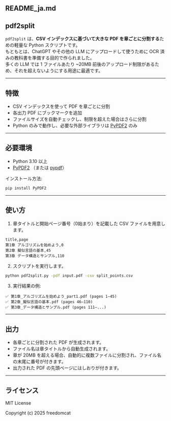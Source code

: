 ## README_ja.md

## pdf2split

`pdf2split` は、**CSV インデックスに基づいて大きな PDF を章ごとに分割する**ための軽量な Python スクリプトです。  
もともとは、ChatGPT やその他の LLM にアップロードして使うために OCR 済みの教科書を準備する目的で作られました。  
多くの LLM では 1 ファイルあたり ~20MB 前後のアップロード制限があるため、それを超えないようにする用途に最適です。

---

## 特徴
- CSV インデックスを使って PDF を章ごとに分割  
- 各出力 PDF にブックマークを追加  
- ファイルサイズを自動チェックし、制限を超えた場合はさらに分割  
- Python のみで動作し、必要な外部ライブラリは [PyPDF2](https://pypi.org/project/PyPDF2/) のみ  

---

## 必要環境
- Python 3.10 以上
- [PyPDF2](https://pypi.org/project/PyPDF2/) （または [pypdf](https://pypi.org/project/pypdf/)）

インストール方法:
```bash
pip install PyPDF2
````

---

## 使い方

1. 章タイトルと開始ページ番号（0始まり）を記載した CSV ファイルを用意します。

```csv
title,page
第1章 アルゴリズムを始めよう,0
第2章 擬似言語の基本,45
第3章 データ構造とサンプル,110
```

2. スクリプトを実行します。

```bash
python pdf2split.py -pdf input.pdf -csv split_points.csv
```

3. 実行結果の例:

```
✅ 第1章_アルゴリズムを始めよう_part1.pdf (pages 1–45)
✅ 第2章_擬似言語の基本.pdf (pages 46–110)
✅ 第3章_データ構造とサンプル.pdf (pages 111–...)
```

---

## 出力

* 各章ごとに分割された PDF が生成されます。
* ファイル名は章タイトルから自動生成されます。
* 章が 20MB を超える場合、自動的に複数ファイルに分割され、ファイル名の末尾に番号が付きます。  
* 出力された PDF の先頭ページにはしおりが付きます。

---

## ライセンス

MIT License

Copyright (c) 2025 freedomcat

